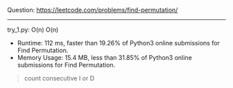Question: https://leetcode.com/problems/find-permutation/

---

try_1.py: O(n) O(n)

* Runtime: 112 ms, faster than 19.26% of Python3 online submissions for Find Permutation.
* Memory Usage: 15.4 MB, less than 31.85% of Python3 online submissions for Find Permutation.

> count consecutive I or D

